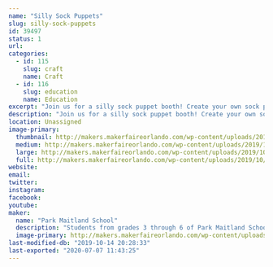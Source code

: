```yaml
---
name: "Silly Sock Puppets"
slug: silly-sock-puppets
id: 39497
status: 1
url: 
categories:
  - id: 115
    slug: craft
    name: Craft
  - id: 116
    slug: education
    name: Education
excerpt: "Join us for a silly sock puppet booth! Create your own sock puppet using recycled socks, buttons, beads, fabric, accessories, and more! Check out the display sock puppets created by 1st and 6th student teams from Park Maitland to gain inspiration for your ideas! "
description: "Join us for a silly sock puppet booth! Create your own sock puppet using recycled socks, buttons, beads, fabric, accessories, and more! Check out the display sock puppets created by 1st and 6th student teams from Park Maitland School to gain inspiration for your ideas! 6th Grade students will then guide attendees to use the Design Thinking process to transform a sock into their favorite characters from superheroes, to video game characters, to animals. Finally, take your new sock puppet creation with you to travel around the Maker Faire!  "
location: Unassigned
image-primary:
  thumbnail: http://makers.makerfaireorlando.com/wp-content/uploads/2019/10/maxresdefault-150x150.jpg
  medium: http://makers.makerfaireorlando.com/wp-content/uploads/2019/10/maxresdefault-300x169.jpg
  large: http://makers.makerfaireorlando.com/wp-content/uploads/2019/10/maxresdefault-1024x576.jpg
  full: http://makers.makerfaireorlando.com/wp-content/uploads/2019/10/maxresdefault.jpg
website: 
email: 
twitter: 
instagram: 
facebook: 
youtube: 
maker:
  name: "Park Maitland School"
  description: "Students from grades 3 through 6 of Park Maitland School take part in programmed Design Thinking classes twice a week. In their newly renovated Maker Space, students hone their 21st Century Skills of collaboration, problem solving, creativity, and critical thinking through project based learning. Students are encouraged to tinker and are taught the design process through different modes and hands-on learning experiences. Science, technology, engineering, the arts, and math all play a role in their learning! Students further share their learning to authentic audiences through showcases, hands-on exhibits, and by creating learning experiences for others."
  image-primary: http://makers.makerfaireorlando.com/wp-content/uploads/2018/09/PMS-Logo.jpg
last-modified-db: "2019-10-14 20:28:33"
last-exported: "2020-07-07 11:43:25"
---
```

